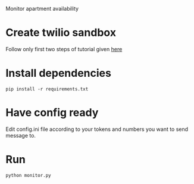 Monitor apartment availability

# Create twilio sandbox
Follow only first two steps of tutorial given [here](https://www.geeksforgeeks.org/building-whatsapp-bot-on-python/)

# Install dependencies
``` console
pip install -r requirements.txt
```

# Have config ready
Edit config.ini file according to your tokens and numbers you want to send message to.

# Run
``` console
python monitor.py
```
